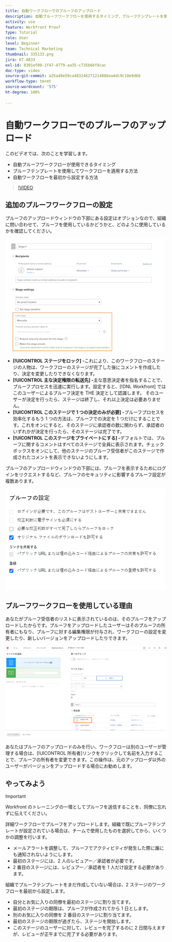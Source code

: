 ```yaml
---
title: 自動ワークフローでのプルーフのアップロード
description: 自動プルーフワークフローを使用するタイミング、プルーフテンプレートを使用してワークフローを適用する方法、自動ワークフローを最初から設定する方法について説明します。
activity: use
feature: Workfront Proof
type: Tutorial
role: User
level: Beginner
team: Technical Marketing
thumbnail: 335133.png
jira: KT-8833
exl-id: 8301ef00-1f47-4779-aa35-c735b66fdcac
doc-type: video
source-git-commit: a25a49e59ca483246271214886ea4dc9c10e8d66
workflow-type: tm+mt
source-wordcount: '575'
ht-degree: 100%

---
```


# 自動ワークフローでのプルーフのアップロード

このビデオでは、次のことを学習します。

* 自動プルーフワークフローが使用できるタイミング
* プルーフテンプレートを使用してワークフローを適用する方法
* 自動ワークフローを最初から設定する方法

>[!VIDEO](https://video.tv.adobe.com/v/335133/?quality=12&learn=on)



## 追加のプルーフワークフローの設定

プルーフのアップロードウィンドウの下部にある設定はオプションなので、組織に問い合わせて、プルーフを使用しているかどうかと、どのように使用しているかを確認してください。

![[!UICONTROL ステージ設定]がハイライト表示された[!UICONTROL 新しいプルーフ]ウィンドウの画像。](assets/additional-proof-workflow-settings.png)

* **[!UICONTROL ステージをロック] -**&#x200B;これにより、このワークフローのステージの人物は、ワークフローのステージが完了した後にコメントを作成したり、決定を変更したりできなくなります。
* **[!UICONTROL 主な決定権限の転送先] -**&#x200B;主な意思決定者を指名することで、プルーフプロセスを迅速に実行します。設定すると、[!DNL Workfront] ではこのユーザーによるプルーフ決定を THE 決定として認識します。 そのユーザーが決定を行ったら、ステージは終了し、それ以上決定は必要ありません。
* **[!UICONTROL このステージで 1 つの決定のみが必要] -**&#x200B;プルーフプロセスを効率化するもう 1 つの方法は、プルーフでの決定を 1 つだけにすることです。これをオンにすると、そのステージに承認者の数に関わらず、承認者のいずれかが決定を行ったら、そのステージは完了です。
* **[!UICONTROL このステージをプライベートにする] -**&#x200B;デフォルトでは、プルーフに関するコメントはすべてのステージで全員に表示されます。チェックボックスをオンにして、他のステージのプルーフ受信者がこのステージで作成されたコメントを表示できないようにします。

プルーフのアップロードウィンドウの下部には、プルーフを表示するためにログインをリクエストするなど、プルーフのセキュリティに影響するプルーフ設定が複数あります。

<!--
Learn more about these in the Proof settings section of the Configure a proof article.
-->

![プルーフのアップロードウィンドウの「[!UICONTROL プルーフ設定]」セクションの画像。](assets/additional-proof-workflow-settings-2.png)

<!--
### Learn more
* Automated workflow overview
* Automated workflow stages overview
-->

<!--
### Guides
* Plan an advanced workflow worksheet
-->

## プルーフワークフローを使用している理由

あなたがプルーフ受信者のリストに表示されているのは、そのプルーフをアップロードしたからです。プルーフをアップロードしたユーザーはそのプルーフの所有者にもなり、プルーフに対する編集権限が付与され、ワークフローの設定を変更したり、新しいバージョンをアップロードしたりできます。

![受信者のリストでハイライト表示されたプルーフの所有者を含むプルーフのアップロードウィンドウの画像。](assets/proof-owner.png)

あなたはプルーフのアップロードのみを行い、ワークフローは別のユーザーが管理する場合は、[!UICONTROL 所有者]リンクをクリックして名前を入力することで、プルーフの所有者を変更できます。この操作は、元のアップローダ以外のユーザーがバージョンをアップロードする場合にお勧めします。

## やってみよう

>[!IMPORTANT]
>
>Workfront のトレーニングの一環としてプルーフを送信することを、同僚に忘れずに伝えてください。


詳細ワークフローでプルーフをアップロードします。組織で既にプルーフテンプレートが設定されている場合は、チームで使用したものを選択してから、いくつかの調整を行います。

* メールアラートを調整して、プルーフでアクティビティが発生した際に誰にも通知されないようにします。
* 最初のステージには、2 人のレビュアー／承認者が必要です。
* 2 番目のステージには、レビュアー／承認者を 1 人だけ設定する必要があります。

組織でプルーフテンプレートをまだ作成していない場合は、2 ステージのワークフローを最初から設定します。

* 自分とお気に入りの同僚を最初のステージに割り当てます。
* 最初のステージの期限は、プルーフが作成されてから 1 日とします。
* 別のお気に入りの同僚を 2 番目のステージに割り当てます。
* 最初のステージの期限が過ぎたら、ステージを開始します。
* このステージのユーザーに対して、レビューを完了するのに 2 日間与えますが、レビューが正午までに完了する必要があります。


